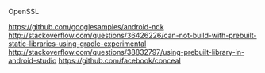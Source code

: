 OpenSSL



https://github.com/googlesamples/android-ndk
http://stackoverflow.com/questions/36426226/can-not-build-with-prebuilt-static-libraries-using-gradle-experimental
http://stackoverflow.com/questions/38832797/using-prebuilt-library-in-android-studio
https://github.com/facebook/conceal